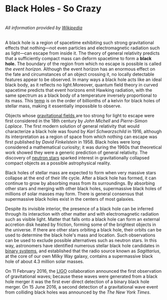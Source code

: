 <!DOCTYPE html>
<html lang="en">
	<head>
		<meta charset="utf-8">	
		<title> Black Holes by Briar</title>
	</head>
<body>
	<h1>Black Holes - So Crazy</h1>
<br>
<i>All information provided by <a href=*https://en.wikipedia.org/wiki/Black_hole*>Wikipedia</a></i>
<br>
<br>
<p>A black hole is a region of spacetime exhibiting such strong gravitational effects that nothing—not even particles and electromagnetic radiation such as light—can escape from inside it. The theory of general relativity predicts that a sufficiently compact mass can deform spacetime to form a <strong>black hole.</strong> The boundary of the region from which no escape is possible is called the <i class="event">event horizon</i>. Although the event horizon has an enormous effect on the fate and circumstances of an object crossing it, no locally detectable features appear to be observed. In many ways a black hole acts like an ideal black body, as it reflects no light.Moreover, quantum field theory in curved spacetime predicts that event horizons emit Hawking radiation, with the same spectrum as a black body of a temperature inversely proportional to its mass. This <abbr title="temperature">temp</abbr> is on the order of billionths of a kelvin for black holes of stellar mass, making it essentially impossible to observe.</p>
<!-- this is a comment that needs to be hidden -->
<p>Objects whose <a href="https://en.wikipedia.org/wiki/Gravitational_field">gravitational fields </a>are too strong for light to escape were first considered in the 18th century by <i class="person">John Michell</i> and <i class="person">Pierre-Simon Laplace</i>. The first modern solution of general relativity that would characterize a black hole was found by <i class="person">Karl Schwarzschild</i> in 1916, although its interpretation as a region of space from which nothing can escape was first published by <i class="person">David Finkelstein</i> in 1958. Black holes were long considered a mathematical curiosity; it was during the 1960s that theoretical work showed they were a generic prediction of general relativity. The discovery of <a href="https://en.wikipedia.org/wiki/Neutron_star">neutron stars</a> sparked interest in gravitationally collapsed compact objects as a possible astrophysical reality.</p>

<p>Black holes of stellar mass are expected to form when very massive stars collapse at the end of their life cycle. After a black hole has formed, it can continue to grow by absorbing mass from its surroundings. By absorbing other stars and merging with other black holes, supermassive black holes of millions of solar masses may form. There is general consensus that supermassive black holes exist in the centers of most galaxies.</p>

<p>Despite its invisible interior, the presence of a black hole can be inferred through its interaction with other matter and with electromagnetic radiation such as visible light. Matter that falls onto a black hole can form an external accretion disk heated by friction, forming some of the brightest objects in the universe. If there are other stars orbiting a black hole, their orbits can be used to determine the black hole's mass and location. Such observations can be used to exclude possible alternatives such as neutron stars. In this way, astronomers have identified numerous stellar black hole candidates in <a href="https://en.wikipedia.org/wiki/Binary_star">binary systems</a>, and established that the radio source known as <i lang="eng">Sagittarius</i>, at the core of our own Milky Way galaxy, contains a supermassive black hole of about 4.3 million solar masses.</p>

<p>On <time datetime="2016-02-11">11 February 2016</time>, the <abbr title="Laser Interferometer Gravitational-Wave Observatory">LIGO</abbr> collaboration announced the first observation of gravitational waves; because these waves were generated from a black hole merger it was the first ever direct detection of a binary black hole merger. On <time datetime="2016-06-15">15 June 2016</time>, a second detection of a gravitational wave event from colliding black holes was announced by the <cite class="magazine">The New York Times</cite>.</p>
</body>
</html>
